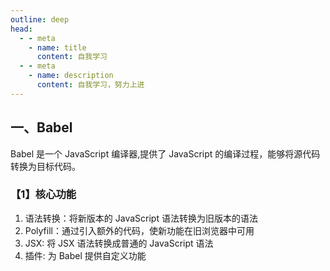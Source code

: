 ```yaml
---
outline: deep
head:
  - - meta
    - name: title
      content: 自我学习
  - - meta
    - name: description
      content: 自我学习，努力上进
---
```


## 一、Babel

Babel 是一个 JavaScript 编译器,提供了 JavaScript 的编译过程，能够将源代码转换为目标代码。

### 【1】核心功能

1. 语法转换：将新版本的 JavaScript 语法转换为旧版本的语法
2. Polyfill：通过引入额外的代码，使新功能在旧浏览器中可用
3. JSX: 将 JSX 语法转换成普通的 JavaScript 语法
4. 插件: 为 Babel 提供自定义功能
